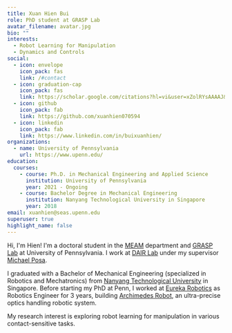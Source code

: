 ```yaml
---
title: Xuan Hien Bui
role: PhD student at GRASP Lab
avatar_filename: avatar.jpg
bio: ""
interests:
  - Robot Learning for Manipulation
  - Dynamics and Controls
social:
  - icon: envelope
    icon_pack: fas
    link: /#contact
  - icon: graduation-cap
    icon_pack: fas
    link: https://scholar.google.com/citations?hl=vi&user=xZolRYsAAAAJ&view_op=list_works&gmla=AJsN-F4V9F8OlTLf2aNE3jUaBSBxW6HFWXxrK7k_PgTDjzkao0YdADBwaaqHBRc9aEzbC3jjGPuINtfB8nionUEc-zP6QyYx6jtMqMdDXw383g0bqyjRV6Y
  - icon: github
    icon_pack: fab
    link: https://github.com/xuanhien070594
  - icon: linkedin
    icon_pack: fab
    link: https://www.linkedin.com/in/buixuanhien/
organizations:
  - name: University of Pennsylvania
    url: https://www.upenn.edu/
education:
  courses:
    - course: Ph.D. in Mechanical Engineering and Applied Science
      institution: University of Pennsylvania
      year: 2021 - Ongoing
    - course: Bachelor Degree in Mechanical Engineering
      institution: Nanyang Technological University in Singapore
      year: 2018
email: xuanhien@seas.upenn.edu
superuser: true
highlight_name: false
---
```

Hi, I'm Hien! I'm a doctoral student in the [MEAM](https://www.me.upenn.edu/) department and [GRASP Lab](https://www.grasp.upenn.edu/) at University of Pennsylvania. 
I work at [DAIR Lab](https://dair.seas.upenn.edu/) under my supervisor [Michael Posa](https://dair.seas.upenn.edu/michael-posa/). 

I graduated with a Bachelor of Mechanical Engineering (specialized in Robotics and Mechatronics) from [Nanyang Technological University](https://www.ntu.edu.sg/) in Singapore.
Before starting my PhD at Penn, I worked at [Eureka Robotics](https://eurekarobotics.com/) as Robotics Engineer for 3 years, building [Archimedes Robot](https://techcrunch.com/2019/10/09/eureka-robotics-new-robotic-arm-is-designed-for-optical-lenses-and-mirrors/), an ultra-precise optics handling robotic system.

My research interest is exploring robot learning for manipulation in various contact-sensitive tasks.

